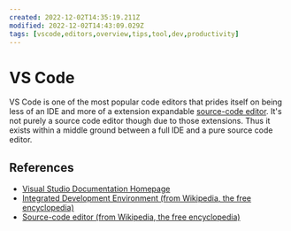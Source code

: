 ```yaml
---
created: 2022-12-02T14:35:19.211Z
modified: 2022-12-02T14:43:09.029Z
tags: [vscode,editors,overview,tips,tool,dev,productivity]
---
```

# VS Code

VS Code is one of the most popular code editors that prides itself on
being less of an IDE and more of a extension expandable
[source-code editor][code-editor-wiki].
It's not purely a source code editor though due
to those extensions.
Thus it exists within a middle ground between a full IDE and a pure source code editor.

## References

* [Visual Studio Documentation Homepage][vscode-docs-home]
* [Integrated Development Environment (from Wikipedia, the free encyclopedia)][ide-wiki]
* [Source-code editor (from Wikipedia, the free encyclopedia)][code-editor-wiki]

<!-- Hidden Reference Links Below Here -->
[vscode-docs-home]: https://code.visualstudio.com/Docs "Visual Studio Documentation Homepage"
[ide-wiki]: https://en.wikipedia.org/wiki/Integrated_development_environment "Integrated Development Environment (from Wikipedia, the free encyclopedia)"
[code-editor-wiki]: https://en.wikipedia.org/wiki/Source-code_editor "Source-code editor (from Wikipedia, the free encyclopedia)"
